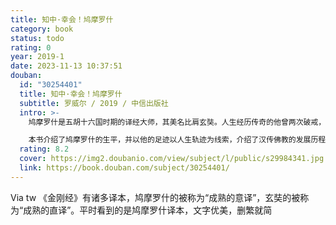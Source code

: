 ```yaml
---
title: 知中·幸会！鸠摩罗什
category: book
status: todo
rating: 0
year: 2019-1
date: 2023-11-13 10:37:51
douban:
  id: "30254401"
  title: 知中·幸会！鸠摩罗什
  subtitle: 罗威尔 / 2019 / 中信出版社
  intro: >-
    鸠摩罗什是五胡十六国时期的译经大师，其美名比肩玄奘。人生经历传奇的他曾两次破戒，被囚十七年；死后焚身，唯传道的舌头不烂。他是中国佛教从小乘转向大乘的重要力量。

    本书介绍了鸠摩罗什的生平，并以他的足迹以人生轨迹为线索，介绍了汉传佛教的发展历程。因为鸠摩罗什是译经大师，本书也对佛经阅读进行了入门讲解，对佛经翻译进行了品评。
  rating: 8.2
  cover: https://img2.doubanio.com/view/subject/l/public/s29984341.jpg
  link: https://book.douban.com/subject/30254401/
---
```


Via tw 《金刚经》有诸多译本，鸠摩罗什的被称为“成熟的意译”，玄奘的被称为“成熟的直译”。平时看到的是鸠摩罗什译本，文字优美，删繁就简